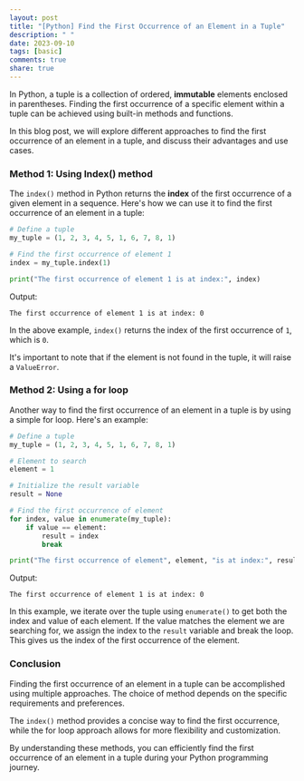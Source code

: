 ```yaml
---
layout: post
title: "[Python] Find the First Occurrence of an Element in a Tuple"
description: " "
date: 2023-09-10
tags: [basic]
comments: true
share: true
---
```


In Python, a tuple is a collection of ordered, **immutable** elements enclosed in parentheses. Finding the first occurrence of a specific element within a tuple can be achieved using built-in methods and functions. 

In this blog post, we will explore different approaches to find the first occurrence of an element in a tuple, and discuss their advantages and use cases.

### Method 1: Using Index() method

The `index()` method in Python returns the **index** of the first occurrence of a given element in a sequence. Here's how we can use it to find the first occurrence of an element in a tuple:

```python
# Define a tuple
my_tuple = (1, 2, 3, 4, 5, 1, 6, 7, 8, 1)

# Find the first occurrence of element 1
index = my_tuple.index(1)

print("The first occurrence of element 1 is at index:", index)
```
Output:
```
The first occurrence of element 1 is at index: 0
```

In the above example, `index()` returns the index of the first occurrence of `1`, which is `0`.

It's important to note that if the element is not found in the tuple, it will raise a `ValueError`.

### Method 2: Using a for loop

Another way to find the first occurrence of an element in a tuple is by using a simple for loop. Here's an example:

```python
# Define a tuple
my_tuple = (1, 2, 3, 4, 5, 1, 6, 7, 8, 1)

# Element to search
element = 1

# Initialize the result variable
result = None

# Find the first occurrence of element
for index, value in enumerate(my_tuple):
    if value == element:
        result = index
        break

print("The first occurrence of element", element, "is at index:", result)
```

Output:
```
The first occurrence of element 1 is at index: 0
```
In this example, we iterate over the tuple using `enumerate()` to get both the index and value of each element. If the value matches the element we are searching for, we assign the index to the `result` variable and break the loop. This gives us the index of the first occurrence of the element.

### Conclusion

Finding the first occurrence of an element in a tuple can be accomplished using multiple approaches. The choice of method depends on the specific requirements and preferences. 

The `index()` method provides a concise way to find the first occurrence, while the for loop approach allows for more flexibility and customization.

By understanding these methods, you can efficiently find the first occurrence of an element in a tuple during your Python programming journey.